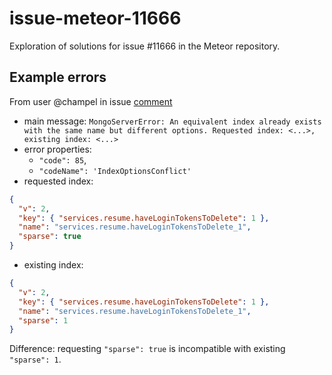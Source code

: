# issue-meteor-11666
Exploration of solutions for issue #11666 in the Meteor repository.

## Example errors

From user @champel in issue [comment](https://github.com/meteor/meteor/issues/11666#issuecomment-1037334159)

- main message: `MongoServerError: An equivalent index already exists with the same name but different options. Requested index: <...>, existing index: <...>`
- error properties: 
  - `"code": 85`, 
  - `"codeName": 'IndexOptionsConflict'`
- requested index:

```json
{
  "v": 2,
  "key": { "services.resume.haveLoginTokensToDelete": 1 },
  "name": "services.resume.haveLoginTokensToDelete_1",
  "sparse": true
}
```

- existing index:

```json
{
  "v": 2,
  "key": { "services.resume.haveLoginTokensToDelete": 1 },
  "name": "services.resume.haveLoginTokensToDelete_1",
  "sparse": 1
}
```

Difference: requesting `"sparse": true` is incompatible with existing `"sparse": 1`.
